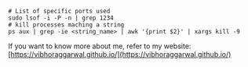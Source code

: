 ```
# List of specific ports used
sudo lsof -i -P -n | grep 1234
# kill processes maching a string
ps aux | grep -ie <string_name> | awk '{print $2}' | xargs kill -9 
```

If you want to know more about me, refer to my website: [https://vibhoraggarwal.github.io/](https://vibhoraggarwal.github.io/)
